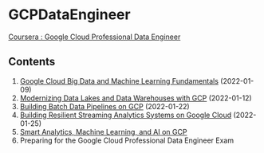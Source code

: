 # GCPDataEngineer
[Coursera : Google Cloud Professional Data Engineer](https://casselkim.notion.site/Google-Cloud-Professional-Data-Engineer-certification-822a50e2f349464f8e70b149364fa67e)  

## Contents
1. [Google Cloud Big Data and Machine Learning Fundamentals](https://casselkim.notion.site/Google-Cloud-Big-Data-and-Machine-Learning-Fundamentals-103feed6f6d04cab96ea72aecb413716) (2022-01-09)
2. [Modernizing Data Lakes and Data Warehouses with GCP](https://casselkim.notion.site/Modernizing-Data-Lakes-and-Data-Warehouses-with-GCP-39132000892b49a99631f3045114f52d) (2022-01-12)
3. [Building Batch Data Pipelines on GCP](https://casselkim.notion.site/Building-Batch-Data-Pipelines-on-GCP-b201c8641624469ebd635e5e6990606d) (2022-01-22)  
4. [Building Resilient Streaming Analytics Systems on Google Cloud](https://casselkim.notion.site/Building-Resilient-Streaming-Analytics-Systems-on-Google-Cloud-2bcf91e0328849d6a6c3e395584b5744) (2022-01-25)  
5. [Smart Analytics, Machine Learning, and AI on GCP](https://casselkim.notion.site/Smart-Analytics-Machine-Learning-and-AI-on-GCP-a67e6e4d65c14fcaa32dae635a2ccec1)
6. Preparing for the Google Cloud Professional Data Engineer Exam







